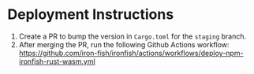 # Deployment Instructions 

1. Create a PR to bump the version in `Cargo.toml` for the `staging` branch. 
2. After merging the PR, run the following Github Actions workflow: https://github.com/iron-fish/ironfish/actions/workflows/deploy-npm-ironfish-rust-wasm.yml
